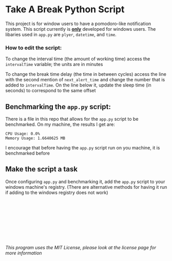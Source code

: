 # Take A Break Python Script
This project is for window users to have a pomodoro-like notification system. This script currently is <ins>**only**</ins> developed for windows users. The libaries used in ``app.py`` are ``plyer``, ``datetime``, and ``time``. 

### How to edit the script:
To change the interval time (the amount of working time) access the ``intervalTime`` variable; the units are in minutes

To change the break time delay (the time in between cycles) access the line with the second mention of ``next_alert_time`` and change the number that is added to ``intervalTime``. On the line below it, update the sleep time (in seconds) to correspond to the same offset

## Benchmarking the ``app.py`` script:
There is a file in this repo that allows for the ``app.py`` script to be benchmarked. On my machine, the results I get are:

``CPU Usage: 0.0%`` <br>``Memory Usage: 1.6640625 MB``</br>

I encourage that before having the ``app.py`` script run on you machine, it is benchmarked before

## Make the script a task
Once configuring ``app.py`` and benchmarking it, add the ``app.py`` script to your windows machine's registry. (There are alternative methods for having it run if adding to the windows registry does not work)



###### <br><br><br><br><br><br><br><br>This program uses the MIT License, please look at the license page for more information</br></br></br></br></br></br></br></br>